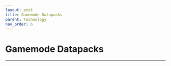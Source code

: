 ```yaml
---
layout: post
title: Gamemode Datapacks
parent: Technology
nav_order: 6
---
```

# Gamemode Datapacks
---